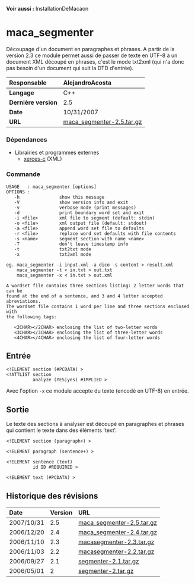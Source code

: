 **Voir aussi :** InstallationDeMacaon

# maca\_segmenter #

Découpage d'un document en paragraphes et phrases. A partir de la version 2.3 ce module permet aussi de passer de texte en UTF-8 à un document XML découpé en phrases, c'est le mode txt2xml (qui n'a donc pas besoin d'un document qui suit la DTD d'entrée).

| **Responsable** |AlejandroAcosta|
|:----------------|:--------------|
| **Langage** |C++|
| **Dernière version** |2.5|
| **Date** |10/31/2007|
| **URL** |[maca\_segmenter-2.5.tar.gz](http://www.linguist.jussieu.fr/~aacosta/macaon/modules/maca_segmenter-2.5.tar.gz)|

### Dépendances ###
  * Librairies et programmes externes
    * [xerces-c](http://xml.apache.org/xerces-c/) (XML)

### Commande ###
```
USAGE   : maca_segmenter [options]
OPTIONS :
   -h               show this message
   -V               show version info and exit
   -v               verbose mode (print messages)
   -d               print boundary word set and exit
   -i <file>        xml file to segment (default: stdin)
   -o <file>        xml output file (default: stdout)
   -a <file>        append word set file to defaults
   -r <file>        replace word set defaults with file contents
   -s <name>        segment section with name <name>
   -T               don't leave timestamp info
   -t               txt2txt mode
   -x               txt2xml mode

eg. maca_segmenter -i input.xml -a dico -s content > result.xml
    maca_segmenter -t < in.txt > out.txt 
    maca_segmenter -x < in.txt > out.xml 

A wordset file contains three sections listing: 2 letter words that can be
found at the end of a sentence, and 3 and 4 letter accepted abreviations.
The wordset file contains 1 word per line and three sections enclosed with
the following tags:

   <2CHAR></2CHAR> enclosing the list of two-letter words
   <3CHAR></3CHAR> enclosing the list of three-letter words
   <4CHAR></4CHAR> enclosing the list of four-letter words

```

## Entrée ##
```
<!ELEMENT section (#PCDATA) >
<!ATTLIST section
          analyze (YES|yes) #IMPLIED >
```
Avec l'option `-x` ce module accepte du texte (encodé en UTF-8) en entrée.

## Sortie ##
Le texte des sections à analyser est découpé en paragraphes et phrases qui contient le texte dans des éléments 'text'.

```
<!ELEMENT section (paragraph+) >

<!ELEMENT paragraph (sentence+) >

<!ELEMENT sentence (text)
          id ID #REQUIRED >

<!ELEMENT text (#PCDATA) >
```

## Historique des révisions ##

| **Date** | **Version** | **URL** |
|:---------|:------------|:--------|
|2007/10/31|2.5|[maca\_segmenter-2.5.tar.gz](http://www.linguist.jussieu.fr/~aacosta/macaon/modules/maca_segmenter-2.5.tar.gz)|
|2006/12/20|2.4|[maca\_segmenter-2.4.tar.gz](http://www.linguist.jussieu.fr/~aacosta/macaon/modules/maca_segmenter-2.4.tar.gz)|
|2006/11/10|2.3|[macasegmenter-2.3.tar.gz](http://www.linguist.jussieu.fr/~aacosta/macaon/modules/macasegmenter-2.3.tar.gz)|
|2006/11/03|2.2|[macasegmenter-2.2.tar.gz](http://www.linguist.jussieu.fr/~aacosta/macaon/modules/macasegmenter-2.2.tar.gz)|
|2006/09/27|2.1|[segmenter-2.1.tar.gz](http://www.linguist.jussieu.fr/~aacosta/macaon/modules/segmenter-2.1.tar.gz)|
|2006/05/01|2 |[segmenter-2.tar.gz](http://www.linguist.jussieu.fr/~aacosta/macaon/modules/segmenter-2.tar.gz)|
